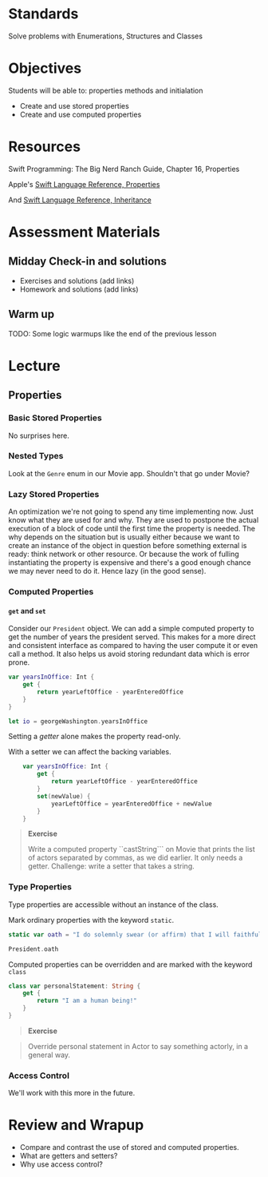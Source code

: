 # Standards
Solve problems with Enumerations, Structures and Classes

# Objectives
Students will be able to:
properties methods and initialation
* Create and use stored properties
* Create and use computed properties

# Resources
Swift Programming: The Big Nerd Ranch Guide, Chapter 16, Properties

Apple's [Swift Language Reference, Properties](https://developer.apple.com/library/ios/documentation/Swift/Conceptual/Swift_Programming_Language/Properties.html#//apple_ref/doc/uid/TP40014097-CH14-ID254)

And [Swift Language Reference, Inheritance](https://developer.apple.com/library/ios/documentation/Swift/Conceptual/Swift_Programming_Language/Inheritance.html#//apple_ref/doc/uid/TP40014097-CH17-ID193)

# Assessment Materials
## Midday Check-in and solutions

- Exercises and solutions (add links)
- Homework and solutions (add links)

## Warm up
TODO: Some logic warmups like the end of the previous lesson

# Lecture

## Properties

### Basic Stored Properties

No surprises here.

### Nested Types

Look at the ```Genre``` enum in our Movie app. Shouldn't that go under Movie?

### Lazy Stored Properties

An optimization we're not going to spend any time implementing now. Just know what they are
used for and why. They are used to postpone the actual execution of a block of code until the first time
the property is needed. The why depends on the situation but is usually either because we want 
to create an instance of the object in question before something external is ready: think network
or other resource. Or because the work of fulling instantiating the property is expensive and there's 
a good enough chance we may never need to do it. Hence lazy (in the good sense).

### Computed Properties

#### ```get``` and ```set```

Consider our ```President``` object. We can add a simple computed property to get the 
number of years the president served. This makes for a more direct and consistent interface
as compared to having the user compute it or even call a method. It also helps us avoid 
storing redundant data which is error prone.

```swift
var yearsInOffice: Int {
    get {
        return yearLeftOffice - yearEnteredOffice
    }
}

let io = georgeWashington.yearsInOffice
```

Setting a *getter* alone makes the property read-only.

With a setter we can affect the backing variables. 

```swift
    var yearsInOffice: Int {
        get {
            return yearLeftOffice - yearEnteredOffice
        }
        set(newValue) {
            yearLeftOffice = yearEnteredOffice + newValue
        }
    }
```

> **Exercise**
>
> Write a computed property ``castString``` on Movie that prints the list of actors
> separated by commas, as we did earlier. It only needs a getter. Challenge: write a 
> setter that takes a string.

### Type Properties

Type properties are accessible without an instance of the class.

Mark ordinary properties with the keyword ```static```.

```swift
static var oath = "I do solemnly swear (or affirm) that I will faithfully execute the Office of President of the United States, and will to the best of my ability, preserve, protect and defend the Constitution of the United States."

President.oath
```

Computed properties can be overridden and are marked with the keyword ```class```

```swift
class var personalStatement: String {
    get {
        return "I am a human being!"
    }
}
```
> **Exercise**

> Override personal statement in Actor to say something actorly, in a general way.

### Access Control

We'll work with this more in the future.


# Review and Wrapup

* Compare and contrast the use of stored and computed properties.
* What are getters and setters?
* Why use access control?
